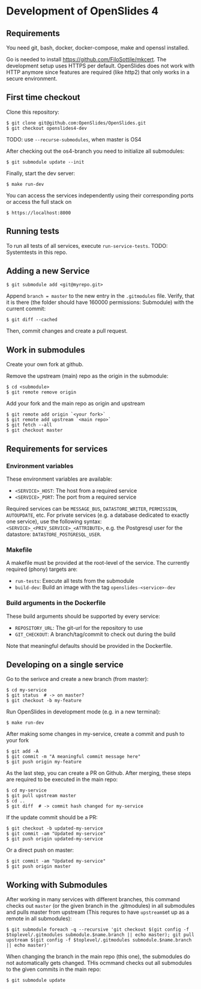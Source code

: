 # Development of OpenSlides 4

## Requirements

You need git, bash, docker, docker-compose, make and openssl installed.

Go is needed to install https://github.com/FiloSottile/mkcert. The development setup uses HTTPS per default. OpenSlides does not work with HTTP anymore since features are required (like http2) that only works in a secure environment.

## First time checkout

Clone this repository:

    $ git clone git@github.com:OpenSlides/OpenSlides.git
    $ git checkout openslides4-dev

TODO: use `--recurse-submodules`, when master is OS4

After checking out the os4-branch you need to initialize all submodules:

    $ git submodule update --init

Finally, start the dev server:

    $ make run-dev

You can access the services independently using their corresponding ports
or access the full stack on

    $ https://localhost:8000

## Running tests

To run all tests of all services, execute `run-service-tests`. TODO: Systemtests in this repo.

## Adding a new Service

    $ git submodule add <git@myrepo.git>

Append `branch = master` to the new entry in the `.gitmodules` file. Verify,
that it is there (the folder should have 160000 permissions: Submodule) with the
current commit:

    $ git diff --cached

Then, commit changes and create a pull request.

## Work in submodules

Create your own fork at github.

Remove the upstream (main) repo as the origin in the submodule:

    $ cd <submodule>
    $ git remote remove origin

Add your fork and the main repo as origin and upstream

    $ git remote add origin `<your fork>`
    $ git remote add upstream `<main repo>`
    $ git fetch --all
    $ git checkout master

## Requirements for services

### Environment variables

These environment variables are available:

- `<SERVICE>_HOST`: The host from a required service
- `<SERVICE>_PORT`: The port from a required service

Required services can be `MESSAGE_BUS`, `DATASTORE_WRITER`, `PERMISSION`, `AUTOUPDATE`,
etc. For private services (e.g. a database dedicated to exactly one service),
use the following syntax: `<SERVICE>_<PRIV_SERVICE>_<ATTRIBUTE>`, e.g. the
Postgresql user for the datastore: `DATASTORE_POSTGRESQL_USER`.

### Makefile

A makefile must be provided at the root-level of the service. The currently
required (phony) targets are:

- `run-tests`: Execute all tests from the submodule
- `build-dev`: Build an image with the tag `openslides-<service>-dev`

### Build arguments in the Dockerfile

These build arguments should be supported by every service:

- `REPOSITORY_URL`: The git-url for the repository to use
- `GIT_CHECKOUT`: A branch/tag/commit to check out during the build

Note that meaningful defaults should be provided in the Dockerfile.

## Developing on a single service

Go to the serivce and create a new branch (from master):

    $ cd my-service
    $ git status  # -> on master?
    $ git checkout -b my-feature

Run OpenSlides in development mode (e.g. in a new terminal):

    $ make run-dev

After making some changes in my-service, create a commit and push to your fork

    $ git add -A
    $ git commit -m "A meaningful commit message here"
    $ git push origin my-feature

As the last step, you can create a PR on Github. After merging, these steps are
required to be executed in the main repo:

    $ cd my-service
    $ git pull upstream master
    $ cd ..
    $ git diff  # -> commit hash changed for my-service

If the update commit should be a PR:

    $ git checkout -b updated-my-service
    $ git commit -am "Updated my-service"
    $ git push origin updated-my-service

Or a direct push on master:

    $ git commit -am "Updated my-service"
    $ git push origin master

## Working with Submodules

After working in many services with different branches, this command checks
out `master` (or the given branch in the .gitmodules) in all submodules and
pulls master from upstream (This requres to have `upstream`set up as a remote
in all submodules):

    $ git submodule foreach -q --recursive 'git checkout $(git config -f $toplevel/.gitmodules submodule.$name.branch || echo master); git pull upstream $(git config -f $toplevel/.gitmodules submodule.$name.branch || echo master)'

When changing the branch in the main repo (this one), the submodules do not
automatically gets changed. THis ocmmand checks out all submodules to the given
commits in the main repo:

    $ git submodule update

